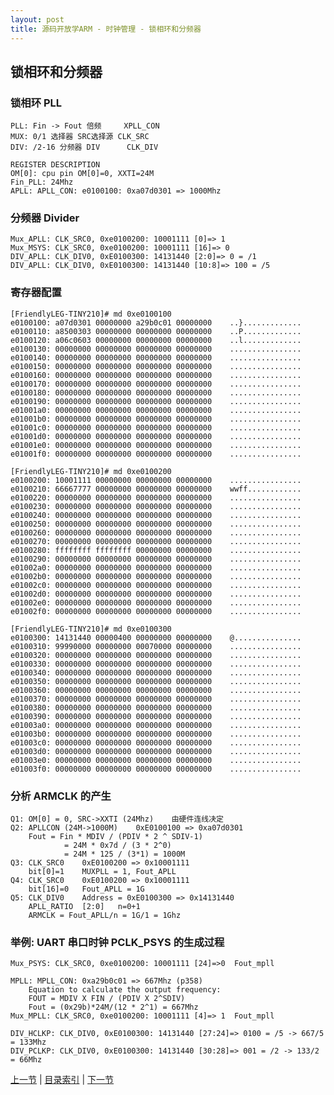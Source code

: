 ```yaml
---
layout: post
title: 源码开放学ARM - 时钟管理 - 锁相环和分频器
---
```


## 锁相环和分频器

### 锁相环 PLL
	PLL: Fin -> Fout 倍频		XPLL_CON
	MUX: 0/1 选择器 SRC选择源	CLK_SRC
	DIV: /2-16 分频器 DIV		CLK_DIV

	REGISTER DESCRIPTION
	OM[0]: cpu pin OM[0]=0, XXTI=24M
	Fin_PLL: 24Mhz
	APLL: APLL_CON: e0100100: 0xa07d0301 => 1000Mhz


### 分频器 Divider
	Mux_APLL: CLK_SRC0, 0xe0100200: 10001111 [0]=> 1
	Mux_MSYS: CLK_SRC0, 0xe0100200: 10001111 [16]=> 0
	DIV_APLL: CLK_DIV0, 0xE0100300: 14131440 [2:0]=> 0 = /1
	DIV_APLL: CLK_DIV0, 0xE0100300: 14131440 [10:8]=> 100 = /5

### 寄存器配置
	[FriendlyLEG-TINY210]# md 0xe0100100
	e0100100: a07d0301 00000000 a29b0c01 00000000    ..}.............
	e0100110: a8500303 00000000 00000000 00000000    ..P.............
	e0100120: a06c0603 00000000 00000000 00000000    ..l.............
	e0100130: 00000000 00000000 00000000 00000000    ................
	e0100140: 00000000 00000000 00000000 00000000    ................
	e0100150: 00000000 00000000 00000000 00000000    ................
	e0100160: 00000000 00000000 00000000 00000000    ................
	e0100170: 00000000 00000000 00000000 00000000    ................
	e0100180: 00000000 00000000 00000000 00000000    ................
	e0100190: 00000000 00000000 00000000 00000000    ................
	e01001a0: 00000000 00000000 00000000 00000000    ................
	e01001b0: 00000000 00000000 00000000 00000000    ................
	e01001c0: 00000000 00000000 00000000 00000000    ................
	e01001d0: 00000000 00000000 00000000 00000000    ................
	e01001e0: 00000000 00000000 00000000 00000000    ................
	e01001f0: 00000000 00000000 00000000 00000000    ................

	[FriendlyLEG-TINY210]# md 0xe0100200
	e0100200: 10001111 00000000 00000000 00000000    ................
	e0100210: 66667777 00000000 00000000 00000000    wwff............
	e0100220: 00000000 00000000 00000000 00000000    ................
	e0100230: 00000000 00000000 00000000 00000000    ................
	e0100240: 00000000 00000000 00000000 00000000    ................
	e0100250: 00000000 00000000 00000000 00000000    ................
	e0100260: 00000000 00000000 00000000 00000000    ................
	e0100270: 00000000 00000000 00000000 00000000    ................
	e0100280: ffffffff ffffffff 00000000 00000000    ................
	e0100290: 00000000 00000000 00000000 00000000    ................
	e01002a0: 00000000 00000000 00000000 00000000    ................
	e01002b0: 00000000 00000000 00000000 00000000    ................
	e01002c0: 00000000 00000000 00000000 00000000    ................
	e01002d0: 00000000 00000000 00000000 00000000    ................
	e01002e0: 00000000 00000000 00000000 00000000    ................
	e01002f0: 00000000 00000000 00000000 00000000    ................

	[FriendlyLEG-TINY210]# md 0xe0100300
	e0100300: 14131440 00000400 00000000 00000000    @...............
	e0100310: 99990000 00000000 00070000 00000000    ................
	e0100320: 00000000 00000000 00000000 00000000    ................
	e0100330: 00000000 00000000 00000000 00000000    ................
	e0100340: 00000000 00000000 00000000 00000000    ................
	e0100350: 00000000 00000000 00000000 00000000    ................
	e0100360: 00000000 00000000 00000000 00000000    ................
	e0100370: 00000000 00000000 00000000 00000000    ................
	e0100380: 00000000 00000000 00000000 00000000    ................
	e0100390: 00000000 00000000 00000000 00000000    ................
	e01003a0: 00000000 00000000 00000000 00000000    ................
	e01003b0: 00000000 00000000 00000000 00000000    ................
	e01003c0: 00000000 00000000 00000000 00000000    ................
	e01003d0: 00000000 00000000 00000000 00000000    ................
	e01003e0: 00000000 00000000 00000000 00000000    ................
	e01003f0: 00000000 00000000 00000000 00000000    ................

### 分析 ARMCLK 的产生
	Q1: OM[0] = 0, SRC->XXTI (24Mhz)	由硬件连线决定
	Q2: APLLCON (24M->1000M)	0xE0100100 => 0xa07d0301
		Fout = Fin * MDIV / (PDIV * 2 ^ SDIV-1)
				= 24M * 0x7d / (3 * 2^0)
				= 24M * 125 / (3*1) = 1000M
	Q3: CLK_SRC0	0xE0100200 => 0x10001111
		bit[0]=1 	MUXPLL = 1, Fout_APLL
	Q4: CLK_SRC0	0xE0100200 => 0x10001111
		bit[16]=0 	Fout_APLL = 1G
	Q5: CLK_DIV0	Address = 0xE0100300 => 0x14131440
		APLL_RATIO  [2:0] 	n=0+1	
		ARMCLK = Fout_APLL/n = 1G/1 = 1Ghz

### 举例: UART 串口时钟 PCLK_PSYS 的生成过程
	Mux_PSYS: CLK_SRC0, 0xe0100200: 10001111 [24]=>0  Fout_mpll

	MPLL: MPLL_CON: 0xa29b0c01 => 667Mhz (p358)
		Equation to calculate the output frequency:
		FOUT = MDIV X FIN / (PDIV X 2^SDIV)
		Fout = (0x29b)*24M/(12 * 2^1) = 667Mhz
	Mux_MPLL: CLK_SRC0, 0xe0100200: 10001111 [4]=> 1  Fout_mpll

	DIV_HCLKP: CLK_DIV0, 0xE0100300: 14131440 [27:24]=> 0100 = /5 -> 667/5 = 133Mhz
	DIV_PCLKP: CLK_DIV0, 0xE0100300: 14131440 [30:28]=> 001 = /2 -> 133/2 = 66Mhz




[上一节](chp4-2.html)  |  [目录索引](../index.html)  |  [下一节](chp4-4.html)
